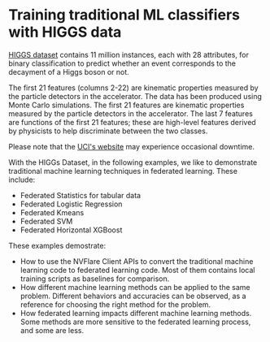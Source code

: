 
# Training traditional ML classifiers with HIGGS data

[HIGGS dataset](https://archive.ics.uci.edu/dataset/280/higgs) contains 11 million instances, each with 28 attributes, for binary classification to predict whether an event corresponds to the decayment of a Higgs boson or not.

The first 21 features (columns 2-22) are kinematic properties measured by the particle detectors in the accelerator. 
The data has been produced using Monte Carlo simulations. The first 21 features are kinematic properties measured by the particle detectors in the accelerator. The last 7 features are functions of the first 21 features; these are high-level features derived by physicists to help discriminate between the two classes.

Please note that the [UCI's website](https://archive.ics.uci.edu/dataset/280/higgs) may experience occasional downtime.

With the HIGGs Dataset, in the following examples, we like to demonstrate traditional machine learning techniques in federated learning.
These include:

* Federated Statistics for tabular data
* Federated Logistic Regression
* Federated Kmeans
* Federated SVM
* Federated Horizontal XGBoost

These examples demostrate:
* How to use the NVFlare Client APIs to convert the traditional machine learning code to federated learning code. Most of them contains local training scripts as baselines for comparison.
* How different machine learning methods can be applied to the same problem. Different behaviors and accuracies can be observed, as a reference for choosing the right method for the problem.
* How federated learning impacts different machine learning methods. Some methods are more sensitive to the federated learning process, and some are less.
